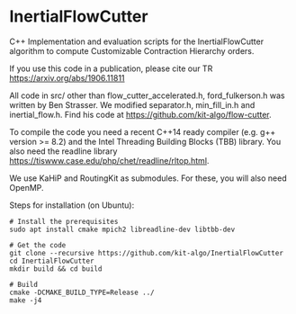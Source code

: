 # InertialFlowCutter
C++ Implementation and evaluation scripts for the InertialFlowCutter algorithm to compute Customizable Contraction Hierarchy orders.

If you use this code in a publication, please cite our TR https://arxiv.org/abs/1906.11811

All code in src/ other than flow_cutter_accelerated.h, ford_fulkerson.h was written by Ben Strasser. We modified separator.h, min_fill_in.h and inertial_flow.h. Find his code at https://github.com/kit-algo/flow-cutter.

To compile the code you need a recent C++14 ready compiler (e.g. g++ version >= 8.2) and the Intel Threading Building Blocks (TBB) library.
You also need the readline library https://tiswww.case.edu/php/chet/readline/rltop.html.

We use KaHiP and RoutingKit as submodules. For these, you will also need OpenMP.

Steps for installation (on Ubuntu):
```
# Install the prerequisites
sudo apt install cmake mpich2 libreadline-dev libtbb-dev

# Get the code
git clone --recursive https://github.com/kit-algo/InertialFlowCutter
cd InertialFlowCutter
mkdir build && cd build

# Build
cmake -DCMAKE_BUILD_TYPE=Release ../
make -j4
```
